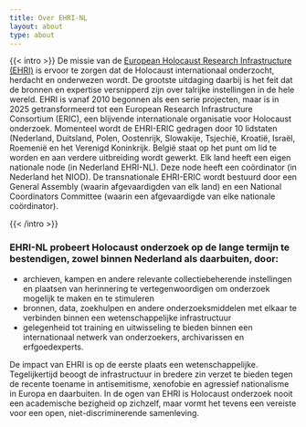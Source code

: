 ```yaml
---
title: Over EHRI-NL
layout: about
type: about
---
```


{{< intro >}}
De missie van de [European Holocaust Research Infrastructure (EHRI)](https://www.ehri-project.eu) is ervoor 
te zorgen dat de Holocaust internationaal onderzocht, herdacht en onderwezen wordt. De grootste uitdaging 
daarbij is het feit dat de bronnen en expertise versnipperd zijn over talrijke instellingen in de hele wereld. EHRI is vanaf 2010 begonnen als een serie projecten, maar is in 2025 getransformeerd tot een European Research Infrastructure Consortium (ERIC), een blijvende internationale organisatie voor Holocaust onderzoek. Momenteel wordt de EHRI-ERIC gedragen door 10 lidstaten (Nederland, Duitsland, Polen, Oostenrijk, Slowakije, Tsjechië, Kroatië, Israël, Roemenië en het Verenigd Koninkrijk. België staat op het punt om lid te worden en aan verdere uitbreiding wordt gewerkt. Elk land heeft een eigen nationale node (in Nederland EHRI-NL). Deze node heeft een coördinator (in Nederland het NIOD). De transnationale EHRI-ERIC wordt bestuurd door een General Assembly (waarin afgevaardigden van elk land) en een National Coordinators Committee (waarin een afgevaardigde van elke nationale coördinator).

{{< /intro >}}

### EHRI-NL probeert Holocaust onderzoek op de lange termijn te bestendigen, zowel binnen Nederland als daarbuiten, door:

 * archieven, kampen en andere relevante collectiebeherende instellingen en plaatsen van herinnering te vertegenwoordigen om onderzoek mogelijk te maken en te stimuleren
 * bronnen, data, zoekhulpen en andere onderzoeksmiddelen met elkaar te verbinden binnen een wetenschappelijke infrastructuur
 * gelegenheid tot training en uitwisseling te bieden binnen een internationaal netwerk van onderzoekers, archivarissen en erfgoedexperts.

De impact van EHRI is op de eerste plaats een wetenschappelijke. Tegelijkertijd beoogt de infrastructuur
in bredere zin verzet te bieden tegen de recente toename in antisemitisme, xenofobie en agressief
nationalisme in Europa en daarbuiten. In de ogen van EHRI is Holocaust onderzoek nooit een academische bezigheid
op zichzelf, maar vormt het tevens een vereiste voor een open, niet-discriminerende samenleving.
